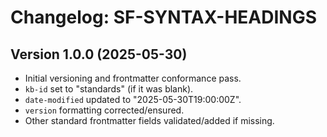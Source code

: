 # Changelog: SF-SYNTAX-HEADINGS

## Version 1.0.0 (2025-05-30)
- Initial versioning and frontmatter conformance pass.
- `kb-id` set to "standards" (if it was blank).
- `date-modified` updated to "2025-05-30T19:00:00Z".
- `version` formatting corrected/ensured.
- Other standard frontmatter fields validated/added if missing.
